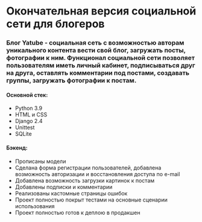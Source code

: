 # Окончательная версия социальной сети для блогеров
### Блог Yatube - социальная сеть с возможностью авторам уникального контента вести свой блог, загружать посты, фотографии к ним. Функционал социальной сети позволяет пользователям иметь личный кабинет, подписываться друг на друга, оставлять комментарии под постами, создавать группы, загружать фотографии к постам.

#### Основной стек:
- Python 3.9
- HTML и CSS
- Django 2.4
- Unittest
- SQLite
#### Бэкенд:
- Прописаны модели
- Сделана форма регистрации пользователей, добавлена возможность авторизации и восстановления доступа по e-mail
- Добавлена возможность загрузки картинок к постам
- Добавлены подписки и комментарии
- Реализованы кастомные страницы ошибок
- Проект полностью покрыт тестами на основные сценарии использования
- Проект полностью готов к деплою в продакшен


